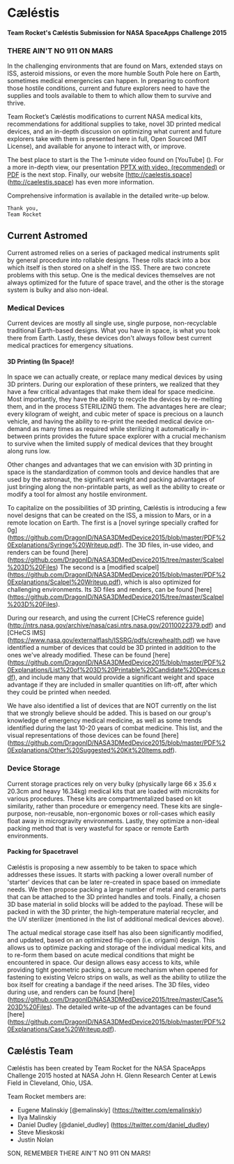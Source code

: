 # Cæléstis
#### Team Rocket's Cæléstis Submission for NASA SpaceApps Challenge 2015

### THERE AIN'T NO 911 ON MARS

In the challenging environments that are found on Mars, extended stays on ISS, asteroid missions, or even the more humble South Pole here on Earth, sometimes medical emergencies can happen. In preparing to confront those hostile conditions, current and future explorers need to have the supplies and tools available to them to which allow them to survive and thrive.

Team Rocket’s Cæléstis modifications to current NASA medical kits, recommendations for additional supplies to take, novel 3D printed medical devices, and an in-depth discussion on optimizing what current and future explorers take with them is presented here in full, Open Sourced (MIT License), and available for anyone to interact with, or improve.

The best place to start is the The 1-minute video found on [YouTube] (). For a more in-depth view, our presentation [PPTX with video, (recommended)](https://github.com/DragonID/NASA3DMedDevice2015/blob/master/C%C3%A6l%C3%A9stis%20Presentation.pptx) or [PDF](https://github.com/DragonID/NASA3DMedDevice2015/blob/master/C%C3%A6l%C3%A9stis%20Presentation.pdf) is the next stop. Finally, our website [http://caelestis.space] (http://caelestis.space) has even more information.

Comprehensive information is available in the detailed write-up below.

    Thank you, 
    Team Rocket

## Current Astromed

Current astromed relies on a series of packaged medical instruments split by general procedure into rollable designs. These rolls stack into a box which itself is then stored on a shelf in the ISS. There are two concrete problems with this setup. One is the medical devices themselves are not always optimized for the future of space travel, and the other is the storage system is bulky and also non-ideal.

### Medical Devices

Current devices are mostly all single use, single purpose, non-recyclable traditional Earth-based designs. What you have in space, is what you took there from Earth. Lastly, these devices don't always follow best current medical practices for emergency situations.

#### 3D Printing (In Space)!

In space we can actually create, or replace many medical devices by using 3D printers. During our exploration of these printers, we realized that they have a few critical advantages that make them ideal for space medicine. Most importantly, they have the ability to recycle the devices by re-melting them, and in the process STERILIZING them. The advantages here are clear; every kilogram of weight, and cubic meter of space is precious on a launch vehicle, and having the ability to re-print the needed medical device on-demand as many times as required while sterilizing it automatically in-between prints provides the future space explorer with a crucial mechanism to survive when the limited supply of medical devices that they brought along runs low.

Other changes and advantages that we can envision with 3D printing in space is the standardization of common tools and device handles that are used by the astronaut, the significant weight and packing advantages of just bringing along the non-printable parts, as well as the ability to create or modify a tool for almost any hostile environment.

To capitalize on the possibilities of 3D printing, Cæléstis is introducing a few novel designs that can be created on the ISS, a mission to Mars, or in a remote location on Earth. The first is a [novel syringe specially crafted for 0g] (https://github.com/DragonID/NASA3DMedDevice2015/blob/master/PDF%20Explanations/Syringe%20Writeup.pdf). The 3D files, in-use video, and renders can be found [here] (https://github.com/DragonID/NASA3DMedDevice2015/tree/master/Scalpel%203D%20Files) The second is a [modified scalpel] (https://github.com/DragonID/NASA3DMedDevice2015/blob/master/PDF%20Explanations/Scalpel%20Writeup.pdf), which is also optimized for challenging environments. Its 3D files and renders, can be found [here] (https://github.com/DragonID/NASA3DMedDevice2015/tree/master/Scalpel%203D%20Files).

During our research, and using the current [CHeCS reference guide] (http://ntrs.nasa.gov/archive/nasa/casi.ntrs.nasa.gov/20110022379.pdf) and [CHeCS IMS] (https://www.nasa.gov/externalflash/ISSRG/pdfs/crewhealth.pdf) we have identified a number of devices that could be 3D printed in addition to the ones we've already modified. These can be found [here] (https://github.com/DragonID/NASA3DMedDevice2015/blob/master/PDF%20Explanations/List%20of%203D%20Printable%20Candidate%20Devices.pdf), and include many that would provide a significant weight and space advantage if they are included in smaller quantities on lift-off, after which they could be printed when needed.

We have also identified a list of devices that are NOT currently on the list that we strongly believe should be added. This is based on our group's knowledge of emergency medical medicine, as well as some trends identified during the last 10-20 years of combat medicine. This list, and the visual representations of those devices can be found [here] (https://github.com/DragonID/NASA3DMedDevice2015/blob/master/PDF%20Explanations/Other%20Suggested%20Kit%20Items.pdf).

### Device Storage

Current storage practices rely on very bulky (physically large 66 x 35.6 x 20.3cm and heavy 16.34kg) medical kits that are loaded with microkits for various procedures. These kits are compartmentalized based on kit similarity, rather than procedure or emergency need. These kits are single-purpose, non-reusable, non-ergonomic boxes or roll-cases which easily float away in microgravity environments. Lastly, they optimize a non-ideal packing method that is very wasteful for space or remote Earth environments.

#### Packing for Spacetravel

Cæléstis is proposing a new assembly to be taken to space which addresses these issues. It starts with packing a lower overall number of 'starter' devices that can be later re-created in space based on immediate needs. We then propose packing a large number of metal and ceramic parts that can be attached to the 3D printed handles and tools. Finally, a chosen 3D base material in solid blocks will be added to the payload. These will be packed in with the 3D printer, the high-temperature material recycler, and the UV sterilizer (mentioned in the list of additional medical devices above).

The actual medical storage case itself has also been significantly modified, and updated, based on an optimized flip-open (i.e. origami) design. This allows us to optimize packing and storage of the individual medical kits, and to re-form them based on acute medical conditions that might be encountered in space. Our design allows easy access to kits, while providing tight geometric packing, a secure mechanism when opened for fastening to existing Velcro strips on walls, as well as the ability to utilize the box itself for creating a bandage if the need arises. The 3D files, video during use, and renders can be found [here] (https://github.com/DragonID/NASA3DMedDevice2015/tree/master/Case%203D%20Files). The detailed write-up of the advantages can be found [here] (https://github.com/DragonID/NASA3DMedDevice2015/blob/master/PDF%20Explanations/Case%20Writeup.pdf).

## Cæléstis Team

Cæléstis has been created by Team Rocket for the NASA SpaceApps Challenge 2015 hosted at NASA John H. Glenn Research Center at Lewis Field in Cleveland, Ohio, USA. 

Team Rocket members are:
- Eugene Malinskiy [@emalinskiy] (https://twitter.com/emalinskiy)
- Ilya Malinskiy
- Daniel Dudley [@daniel_dudley] (https://twitter.com/daniel_dudley)
- Steve Mieskoski
- Justin Nolan

SON, REMEMBER THERE AIN'T NO 911 ON MARS!
